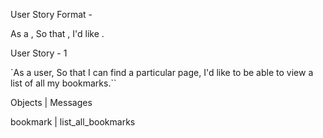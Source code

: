 User Story Format -

As a <Stakeholder>,
So that <Motivation>,
I'd like <Task>.

User Story - 1

`As a user,
So that I can find a particular page,
I'd like to be able to view a list of all my bookmarks.``

Objects | Messages

bookmark | list_all_bookmarks
